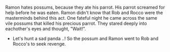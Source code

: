 Ramon hates possums, because they ate his parrot.
His parrot screamed for help before he was eaten.
Ramon didn't know that Rob and Rocco were the masterminds behind this act. 
One fateful night he came across the same vile possums that killed his precious parrot. 
They stared deeply into eachother's eyes and thought, "Wait!".
- Let's hunt a sad panda ..!
So the possum and Ramon went to Rob and Rocco's to seek revenge.